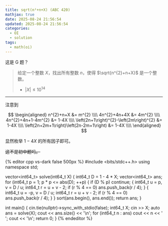 ```yaml
---
title: sqrt(n²+n+X) (ABC 420)
mathjax: true
date: 2025-08-24 21:56:54
updated: 2025-08-24 21:56:54
categories:
  - OI
  - solution
tags:
  - math(oi)
---
```


这是 G 题？

> 给定一个整数 $X$，找出所有整数 $n$，使得 $\sqrt{n^{2}+n+X}$ 是一个整数。
>
> + $|X|\leqslant 10^{14}$

<!-- more -->

---

注意到

$$
\begin{aligned}
  n^{2}+n+X &= m^{2} \\\\
  4n^{2}+4n+4X &= 4m^{2} \\\\
  4n^{2}+4n+1-4m^{2} &= 1-4X \\\\
  \left(2n+1\right)^{2}-\left(2m\right)^{2} &= 1-4X \\\\
  \left(2n+2m+1\right)\left(2n-2m+1\right) &= 1-4X \\\\
\end{aligned}
$$

显然枚举 $1-4X$ 的所有因子即可。

~~这不是初中题吗。~~

{% editor cpp vs-dark false 500px %}
#include <bits/stdc++.h>
using namespace std;

vector<int64_t> solve(int64_t X) {
  int64_t D = 1 - 4 * X;
  vector<int64_t> ans;
  for (int64_t p = 1; p * p <= abs(D); ++p) {
    if (D % p)
      continue;
    {
      int64_t u = p, v = D / u;
      int64_t r = u + v - 2;
      if (r % 4 == 0)
        ans.push_back(r / 4);
    }
    {
      int64_t u = -p, v = D / u;
      int64_t r = u + v - 2;
      if (r % 4 == 0)
        ans.push_back(r / 4);
    }
  }
  sort(ans.begin(), ans.end());
  return ans;
}

int main() {
  cin.tie(nullptr)->sync_with_stdio(false);
  int64_t X;
  cin >> X;
  auto ans = solve(X);
  cout << ans.size() << '\n';
  for (int64_t n : ans)
    cout << n << ' ';
  cout << '\n';
  return 0;
}
{% endeditor %}